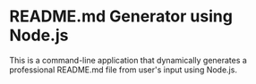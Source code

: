 # README.md Generator using Node.js
This is a command-line application that dynamically generates a professional README.md file from user's input using Node.js.
